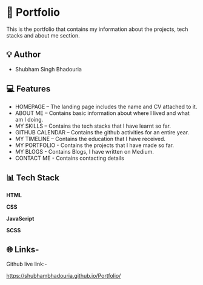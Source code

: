 # 🎯 Portfolio
This is the portfolio that contains my information about the projects, tech stacks and about me section.

## 💡 Author

- Shubham Singh Bhadouria

## 💻 Features

- HOMEPAGE – The landing page includes the name and CV attached to it.
- ABOUT ME – Contains basic information about where I lived and what am I doing.
- MY SKILLS  – Contains the tech stacks that I have learnt so far. 
- GITHUB CALENDAR – Contains the github activities for an entire year.
- MY TIMELINE – Contains the education that I have received.
- MY PORTFOLIO - Contains the projects that I have made so far.
- MY BLOGS - Contains Blogs, I have written on Medium.
- CONTACT ME - Contains contacting details

## 📊 Tech Stack

**HTML**

**CSS**

**JavaScript** 

**SCSS** 

## 🌐 Links-

Github live link:-

https://shubhambhadouria.github.io/Portfolio/





